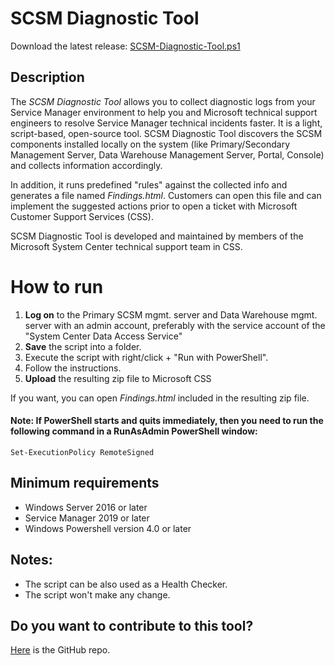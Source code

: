 # SCSM Diagnostic Tool
Download the latest release:  [SCSM-Diagnostic-Tool.ps1](https://github.com/microsoft/CSS-SystemCenter-ServiceManager/releases/latest/download/SCSM-Diagnostic-Tool.ps1)

## Description
The *SCSM Diagnostic Tool* allows you to collect diagnostic logs from your Service Manager environment to help you and Microsoft technical support engineers to resolve Service Manager technical incidents faster. It is a light, script-based, open-source tool. SCSM Diagnostic Tool discovers the SCSM components installed locally on the system (like Primary/Secondary Management Server, Data Warehouse Management Server, Portal, Console) and collects information accordingly.

In addition, it runs predefined "rules" against the collected info and generates a file named *Findings.html*. Customers can open this file and can implement the suggested actions prior to open a ticket with Microsoft Customer Support Services (CSS).

SCSM Diagnostic Tool is developed and maintained by members of the Microsoft System Center technical support team in CSS.

# How to run

1. **Log on** to the Primary SCSM mgmt. server and Data Warehouse mgmt. server with an admin account, preferably with the service account of the "System Center Data Access Service"
1. **Save** the script into a folder.
1. Execute the script with right/click + "Run with PowerShell".
2. Follow the instructions.
3. **Upload** the resulting zip file to Microsoft CSS

If you want, you can open *Findings.html* included in the resulting zip file.
 
#### Note: If PowerShell starts and quits immediately, then you need to run the following command in a RunAsAdmin PowerShell window:

```
Set-ExecutionPolicy RemoteSigned
```

## Minimum requirements

- Windows Server 2016 or later
- Service Manager 2019 or later
- Windows Powershell version 4.0 or later

## Notes:
- The script can be also used as a Health Checker. 
- The script won't make any change.


## Do you want to contribute to this tool?

[Here](https://github.com/khusmeno-MS/CSS-SystemCenter-ServiceManager/tree/main/scsm-diagnostic-tool) is the GitHub repo.
